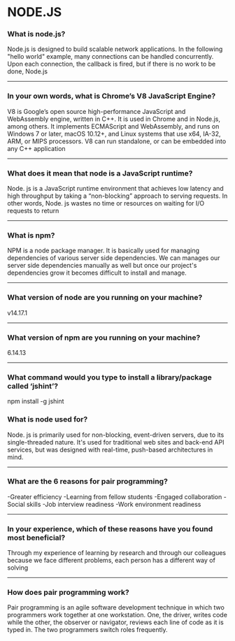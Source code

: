 # NODE.JS

### What is node.js?

Node.js is designed to build scalable network applications. In the following "hello world" example, many connections can be handled concurrently. Upon each connection, the callback is fired, but if there is no work to be done, Node.js

--------------
### In your own words, what is Chrome’s V8 JavaScript Engine?

V8 is Google’s open source high-performance JavaScript and WebAssembly engine, written in C++. It is used in Chrome and in Node.js, among others. It implements ECMAScript and WebAssembly, and runs on Windows 7 or later, macOS 10.12+, and Linux systems that use x64, IA-32, ARM, or MIPS processors. V8 can run standalone, or can be embedded into any C++ application

-----------------------------

### What does it mean that node is a JavaScript runtime?
Node. js is a JavaScript runtime environment that achieves low latency and high throughput by taking a “non-blocking” approach to serving requests. In other words, Node. js wastes no time or resources on waiting for I/O requests to return

-----------

### What is npm?

NPM is a node package manager. It is basically used for managing dependencies of various server side dependencies. We can manages our server side dependencies manually as well but once our project's dependencies grow it becomes difficult to install and manage.

---------------

### What version of node are you running on your machine?

v14.17.1

-------------

### What version of npm are you running on your machine?

6.14.13

-----------

### What command would you type to install a library/package called ‘jshint’?

npm install -g jshint


### What is node used for?

Node. js is primarily used for non-blocking, event-driven servers, due to its single-threaded nature. It's used for traditional web sites and back-end API services, but was designed with real-time, push-based architectures in mind.

------------

### What are the 6 reasons for pair programming?
-Greater efficiency -Learning from fellow students -Engaged collaboration -Social skills -Job interview readiness -Work environment readiness

-------------

### In your experience, which of these reasons have you found most beneficial?

Through my experience of learning by research and through our colleagues because we face different problems, each person has a different way of solving

-----------------

### How does pair programming work?

Pair programming is an agile software development technique in which two programmers work together at one workstation. One, the driver, writes code while the other, the observer or navigator, reviews each line of code as it is typed in. The two programmers switch roles frequently.


